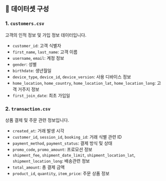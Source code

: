 ## 📁 데이터셋 구성

### 1. `customers.csv`
고객의 인적 정보 및 가입 정보 데이터입니다.

- `customer_id`: 고객 식별자  
- `first_name`, `last_name`: 고객 이름  
- `username`, `email`: 계정 정보  
- `gender`: 성별  
- `birthdate`: 생년월일  
- `device_type`, `device_id`, `device_version`: 사용 디바이스 정보  
- `home_location`, `home_country`, `home_location_lat`, `home_location_long`: 고객 거주지 정보  
- `first_join_date`: 최초 가입일  


### 2. `transaction.csv`
상품 결제 및 주문 관련 정보입니다.

- `created_at`: 거래 발생 시각  
- `customer_id`, `session_id`, `booking_id`: 거래 식별 관련 ID  
- `payment_method`, `payment_status`: 결제 방식 및 상태  
- `promo_code`, `promo_amount`: 프로모션 정보  
- `shipment_fee`, `shipment_date_limit`, `shipment_location_lat`, `shipment_location_long`: 배송관련 정보
- `total_amount`: 총 결제 금액  
- `product_id`, `quantity`, `item_price`: 주문 상품 정보  
